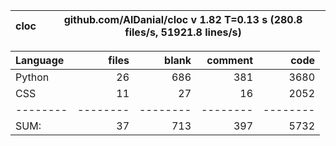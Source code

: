 cloc|github.com/AlDanial/cloc v 1.82  T=0.13 s (280.8 files/s, 51921.8 lines/s)
--- | ---

Language|files|blank|comment|code
:-------|-------:|-------:|-------:|-------:
Python|26|686|381|3680
CSS|11|27|16|2052
--------|--------|--------|--------|--------
SUM:|37|713|397|5732

